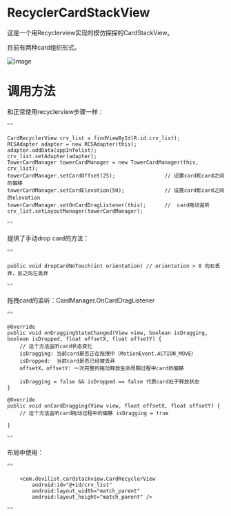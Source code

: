 # RecyclerCardStackView

这是一个用Recyclerview实现的模仿探探的CardStackView。

目前有两种card组织形式。

![image](https://github.com/devilist/RecyclerCardStackView/raw/master/images/image.gif)

# 调用方法

和正常使用recyclerview步骤一样：

'''

    CardRecyclerView crv_list = findViewById(R.id.crv_list);
    RCSAdapter adapter = new RCSAdapter(this);
    adapter.addData(appInfolist);
    crv_list.setAdapter(adapter);
    TowerCardManager towerCardManager = new TowerCardManager(this, crv_list);
    towerCardManager.setCardOffset(25);                // 设置card和card之间的偏移
    towerCardManager.setCardElevation(50);             // 设置card和card之间的elevation
    towerCardManager.setOnCardDragListener(this);      //  card拖动监听
    crv_list.setLayoutManager(towerCardManager);
        
'''


提供了手动drop card的方法：

'''

    public void dropCardNoTouch(int orientation) // orientation > 0 向右丢弃，反之向左丢弃


'''

拖拽card的监听：CardManager.OnCardDragListener

'''

    @Override
    public void onDraggingStateChanged(View view, boolean isDragging, boolean isDropped, float offsetX, float offsetY) {
        // 这个方法监听card状态变化
        isDragging: 当前card是否正在拖拽中（MotionEvent.ACTION_MOVE）
        isDropped:  当前card是否已经被丢弃
        offsetX，offsetY: 一次完整的拖动释放生命周期过程中card的偏移
        
        isDragging = false && isDropped == false 代表card处于释放状态
    }

    @Override
    public void onCardDragging(View view, float offsetX, float offsetY) {
        // 这个方法监听card拖动过程中的偏移 isDragging = true

    }


'''

布局中使用：

'''

        <com.devilist.cardstackview.CardRecyclerView
            android:id="@+id/crv_list"
            android:layout_width="match_parent"
            android:layout_height="match_parent" />

'''


